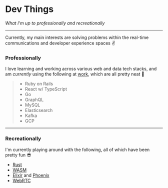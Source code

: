 # Dev Things

_What I'm up to professionally and recreationally_

---

Currently, my main interests are solving problems within the real-time communications and developer experience spaces ✌️

### Professionally

I love learning and working across various web and data tech stacks, and am _currently_ using the following at [work](https://www.shopify.com/careers), which are all pretty neat 🙌

> - Ruby on Rails
> - React w/ TypeScript
> - Go
> - GraphQL
> - MySQL
> - Elasticsearch
> - Kafka
> - GCP

---

### Recreationally

I'm currently playing around with the following, all of which have been pretty fun 😎

- [Rust](https://www.rust-lang.org/)
- [WASM](https://rustwasm.github.io/book/what-is-webassembly.html)
- [Elixir](https://elixir-lang.org/) and [Phoenix](https://www.phoenixframework.org/)
- [WebRTC](https://webrtcforthecurious.com/)
